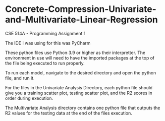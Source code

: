 # Concrete-Compression-Univariate-and-Multivariate-Linear-Regression
CSE 514A - Programming Assignment 1

The IDE I was using for this was PyCharm

These python files use Python 3.9 or higher as their interpretter. The environment in use will need to have the imported packages at the top of the file being
executed to run properly.

To run each model, navigate to the desired directory and open the python file, and run it.

For the files in the Univariate Analysis Directory, each python file should give you a training scatter plot, testing scatter plot, and the R2 scores in order during
execution. 

The Multivariate Analysis directory contains one python file that outputs the R2 values for the testing data at the end of the files execution. 
